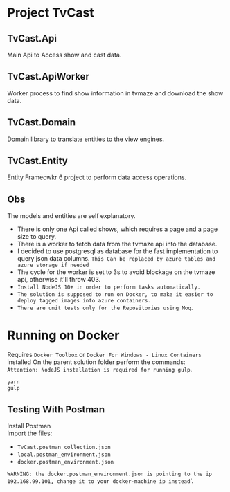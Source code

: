 # Project TvCast  
## TvCast.Api  
Main Api to Access show and cast data.  

## TvCast.ApiWorker  
Worker process to find show information in tvmaze and download the show data.

## TvCast.Domain  
Domain library to translate entities to the view engines.  

## TvCast.Entity  
Entity Frameowkr 6 project to perform data access operations.


## Obs  
The models and entities are self explanatory.  
* There is only one Api called shows, which requires a page and a page size to query. 
* There is a worker to fetch data from the tvmaze api into the database. 
* I decided to use postgresql as database for the fast implementation to query json data columns. 
`This Can be replaced by azure tables and azure storage if needed`  
* The cycle for the worker is set to 3s to avoid blockage on the tvmaze api, otherwise it'll throw 403.  
* `Install NodeJS 10+ in order to perform tasks automatically.`  
* `The solution is supposed to run on Docker, to make it easier to deploy tagged images into azure containers.` 
* `There are unit tests only for the Repositories using Moq`.

# Running on Docker  
Requires `Docker Toolbox` or `Docker For Windows - Linux Containers` installed
On the parent solution folder perform the commands:  
`Attention: NodeJS installation is required for running gulp`.
```
yarn
gulp
```

## Testing With Postman  
Install Postman  
Import the files:
* `TvCast.postman_collection.json`
* `local.postman_environment.json`
* `docker.postman_environment.json`

`WARNING: the docker.postman_environment.json is pointing to the ip 192.168.99.101, change it to your docker-machine ip instead`'.
